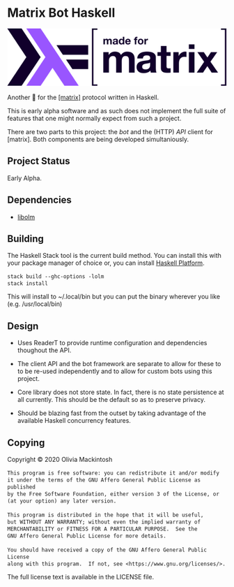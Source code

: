 # Matrix Bot Haskell
![Haskell Matrix](docs/images/haskell-matrix.svg?raw=true)

Another 🤖 for the [[matrix]](https://matrix.org) protocol written in Haskell.

This is early alpha software and as such does not implement the full suite of
features that one might normally expect from such a project.

There are two parts to this project: the _bot_ and the (HTTP) _API_ client for
[matrix]. Both components are being developed simultaniously.

## Project Status

Early Alpha.

## Dependencies

* [libolm](https://gitlab.matrix.org/matrix-org/olm)

## Building

The Haskell Stack tool is the current build method. You can install this with your package manager of choice or, you can install [Haskell Platform](https://haskell.org/platform).

```
stack build --ghc-options -lolm
stack install
```
This will install to ~/.local/bin but you can put the binary wherever you like (e.g. /usr/local/bin)

## Design

* Uses ReaderT to provide runtime configuration and dependencies thoughout the API.

* The client API and the bot framework are separate to allow for these to to be
    re-used independently and to allow for custom bots using this project.

* Core library does not store state. In fact, there is no state persistence at all
    currently. This should be the default so as to preserve privacy.

* Should be blazing fast from the outset by taking advantage of the available
    Haskell concurrency features.

## Copying

Copyright © 2020 Olivia Mackintosh

```
This program is free software: you can redistribute it and/or modify
it under the terms of the GNU Affero General Public License as published
by the Free Software Foundation, either version 3 of the License, or
(at your option) any later version.

This program is distributed in the hope that it will be useful,
but WITHOUT ANY WARRANTY; without even the implied warranty of
MERCHANTABILITY or FITNESS FOR A PARTICULAR PURPOSE.  See the
GNU Affero General Public License for more details.

You should have received a copy of the GNU Affero General Public License
along with this program.  If not, see <https://www.gnu.org/licenses/>.
```

The full license text is available in the LICENSE file.

